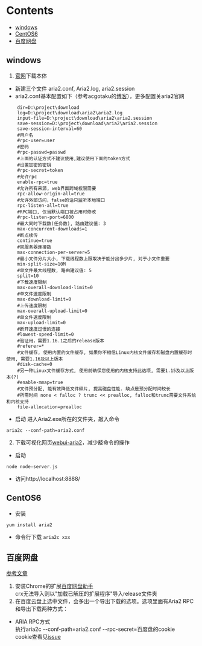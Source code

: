 # Contents
* [windows](#windows)
* [CentOS6](#CentOS6)
* [百度网盘](#百度网盘)
## windows
1. [官网](https://github.com/aria2/aria2/releases)下载本体
* 新建三个文件
aria2.conf, Aria2.log, aria2.session
* aria2.conf基本配置如下（参考acgotaku的[博客](https://blog.icehoney.me/posts/2015-01-31-Aria2-download)），更多配置关aria2官网
```
    dir=D:\project\download
    log=D:\project\download\aria2\aria2.log
    input-file=D:\project\download\aria2\aria2.session
    save-session=D:\project\download\aria2\aria2.session
    save-session-interval=60
    #用户名
    #rpc-user=user
    #密码
    #rpc-passwd=passwd
    #上面的认证方式不建议使用,建议使用下面的token方式
    #设置加密的密钥
    #rpc-secret=token
    #允许rpc
    enable-rpc=true
    #允许所有来源, web界面跨域权限需要
    rpc-allow-origin-all=true
    #允许外部访问，false的话只监听本地端口
    rpc-listen-all=true
    #RPC端口, 仅当默认端口被占用时修改
    #rpc-listen-port=6800
    #最大同时下载数(任务数), 路由建议值: 3
    max-concurrent-downloads=1
    #断点续传
    continue=true
    #同服务器连接数
    max-connection-per-server=5
    #最小文件分片大小, 下载线程数上限取决于能分出多少片, 对于小文件重要
    min-split-size=10M
    #单文件最大线程数, 路由建议值: 5
    split=10
    #下载速度限制
    max-overall-download-limit=0
    #单文件速度限制
    max-download-limit=0
    #上传速度限制
    max-overall-upload-limit=0
    #单文件速度限制
    max-upload-limit=0
    #断开速度过慢的连接
    #lowest-speed-limit=0
    #验证用，需要1.16.1之后的release版本
    #referer=*
    #文件缓存, 使用内置的文件缓存, 如果你不相信Linux内核文件缓存和磁盘内置缓存时使用, 需要1.16及以上版本
    #disk-cache=0
    #另一种Linux文件缓存方式, 使用前确保您使用的内核支持此选项, 需要1.15及以上版本(?)
    #enable-mmap=true
    #文件预分配, 能有效降低文件碎片, 提高磁盘性能. 缺点是预分配时间较长
    #所需时间 none < falloc ? trunc << prealloc, falloc和trunc需要文件系统和内核支持
    file-allocation=prealloc

```
* 启动
进入Aria2.exe所在的文件夹，敲入命令
```
aria2c --conf-path=aria2.conf
```
2. 下载可视化网页[webui-aria2](https://github.com/ziahamza/webui-aria2)，减少敲命令的操作
* 启动
```
node node-server.js
```
* 访问http://localhost:8888/
## CentOS6
* 安装
```
yum install aria2
```
* 命令行下载
```aria2c xxx```
## 百度网盘
[参考文章](https://github.com/hokein/Wiki/wiki/%E4%BD%BF%E7%94%A8aria2%E7%AA%81%E7%A0%B4%E7%99%BE%E5%BA%A6%E4%BA%91%E7%9B%98%E9%99%90%E9%80%9F)
1. 安装Chrome的扩展[百度网盘助手](https://github.com/acgotaku/BaiduExporter)  
crx无法导入则以"加载已解压的扩展程序"导入release文件夹
2. 在百度云盘上选中文件，会多出一个导出下载的选项。选项里面有Aria2 RPC和导出下载两种方式：
* ARIA RPC方式  
执行aria2c --conf-path=aria2.conf --rpc-secret=百度盘的cookie  
cookie查看见[issue](https://github.com/acgotaku/BaiduExporter/issues/547)  

